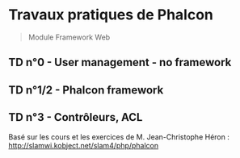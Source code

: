 # Travaux pratiques de Phalcon
> Module Framework Web

## TD n°0 - User management - no framework

## TD n°1/2 - Phalcon framework

## TD n°3 - Contrôleurs, ACL

Basé sur les cours et les exercices de M. Jean-Christophe Héron : http://slamwi.kobject.net/slam4/php/phalcon
